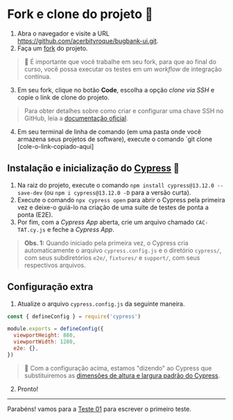 # Fork e clone do projeto 🦆

1. Abra o navegador e visite a URL https://github.com/acerbityroque/bugbank-ui.git.
2. Faça um [fork]((https://docs.github.com/en/get-started/quickstart/fork-a-repo)) do projeto.

> 🦆 É importante que você trabalhe em seu fork, para que ao final do curso, você possa executar os testes em um _workflow_ de integração contínua.

3. Em seu fork, clique no botão **Code**, escolha a opção _clone via SSH_ e copie o link de clone do projeto.

> Para obter detalhes sobre como criar e configurar uma chave SSH no GitHub, leia a [documentação oficial](https://docs.github.com/pt/authentication/connecting-to-github-with-ssh/about-ssh).

4. Em seu terminal de linha de comando (em uma pasta onde você armazena seus projetos de software), execute o comando `git clone [cole-o-link-copiado-aqui]

## Instalação e inicialização do [Cypress](https://cypress.io) 🦆

1. Na raiz do projeto, execute o comando `npm install cypress@13.12.0 --save-dev` (ou `npm i cypress@13.12.0 -D` para a versão curta).
2. Execute o comando `npx cypress open` para abrir o Cypress pela primeira vez e deixe-o guiá-lo na criação de uma suite de testes de ponta a ponta (E2E).
3. Por fim, com a _Cypress App_ aberta, crie um arquivo chamado `CAC-TAT.cy.js` e feche a _Cypress App_.

> **Obs. 1:** Quando iniciado pela primeira vez, o Cypress cria automaticamente o arquivo `cypress.config.js` e o diretório `cypress/`, com seus subdiretórios `e2e/`, `fixtures/` e `support/`, com seus respectivos arquivos.

## Configuração extra

1. Atualize o arquivo `cypress.config.js` da seguinte maneira.

```js
const { defineConfig } = require('cypress')

module.exports = defineConfig({
  viewportHeight: 880,
  viewportWidth: 1280,
  e2e: {},
})

```

> 🦆 Com a configuração acima, estamos "dizendo" ao Cypress que substituiremos as [dimensões de altura e largura padrão do Cypress](https://docs.cypress.io/api/commands/viewport#Defaults).

2. Pronto!

___

Parabéns! vamos para a [Teste 01](./01.md) para escrever o primeiro teste.
